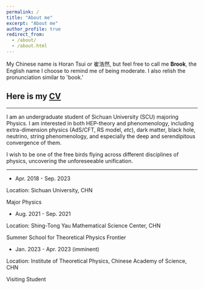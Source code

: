 ```yaml
---
permalink: /
title: "About me"
excerpt: "About me"
author_profile: true
redirect_from: 
  - /about/
  - /about.html
---
```


My Chinese name is Horan Tsui or 崔浩然, but feel free to call me **Brook**, the English name I choose to remind me of being moderate. 
I also relish the pronunciation similar to 'book.'

## Here is my [CV](../files/Horan%20Tsui's%20CV.pdf)

---

I am an undergraduate student of Sichuan University (SCU) majoring Physics. I am interested in both HEP-theory and phenomenology, including extra-dimension physics (AdS/CFT, RS model, *etc*), dark matter, black hole, neutrino, string phenomenology, and especially the deep and serendipitous convergence of them. 

I wish to be one of the free birds flying across different disciplines of physics, uncovering the unforeseeable unification. 

---

- Apr. 2018 - Sep. 2023

Location: Sichuan University, CHN

Major Physics

- Aug. 2021 - Sep. 2021 

Location: Shing-Tong Yau Mathematical Science Center, CHN

Summer School for Theoretical Physics Frontier


- Jan. 2023 - Apr. 2023 (imminent)

Location: Institute of Theoretical Physics, Chinese Academy of Science, CHN

Visiting Student 



